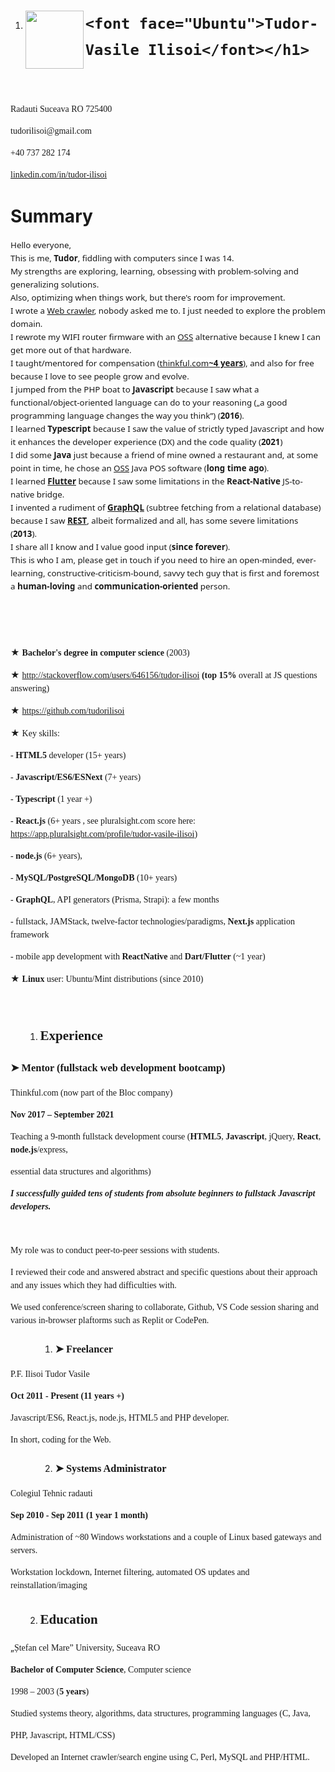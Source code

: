 <ol>
	<li/>
<h1 class="western" style="line-height: 150%"><img src="Resume-Tudor-Ilisoi_htm_eb4dd9a6ec988b60.png" name="Image1" align="left" width="93" height="93" border="0"/>

	<font face="Ubuntu">Tudor-Vasile Ilisoi</font></h1>
</ol>
<p class="western" style="margin-bottom: 0in; line-height: 150%"><br/>

</p>
<p class="western" style="margin-bottom: 0in; line-height: 150%"><font face="Ubuntu">Radauti
Suceava RO 725400</font></p>
<p class="western" style="margin-bottom: 0in; line-height: 150%"><font face="Ubuntu">tudorilisoi@gmail.com</font></p>
<p class="western" style="margin-bottom: 0in; line-height: 150%"><font face="Ubuntu">+40
737 282 174</font></p>
<p class="western" style="margin-bottom: 0in; line-height: 150%"><a href="https://linkedin.com/in/tudor-ilisoi"><font face="Ubuntu">linkedin.com/in/tudor-ilisoi</font></a></p>
<h1 class="western">Summary</h1>
<p class="western" style="margin-bottom: 0in; line-height: 150%"><span style="font-variant: normal"><font face="apple-system, system-ui, BlinkMacSystemFont, Segoe UI, Roboto, Helvetica Neue, Fira Sans, Ubuntu, Oxygen, Oxygen Sans, Cantarell, Droid Sans, Apple Color Emoji, Segoe UI Emoji, Segoe UI Emoji, Segoe UI Symbol, Lucida Grande, Helvetica, Arial, sans-serif"><font size="2" style="font-size: 10pt"><span style="letter-spacing: normal"><span style="font-style: normal"><span style="font-weight: normal">Hello
everyone,</span></span></span></font></font></span><font face="Ubuntu"><br/>
</font><span style="font-variant: normal"><font face="apple-system, system-ui, BlinkMacSystemFont, Segoe UI, Roboto, Helvetica Neue, Fira Sans, Ubuntu, Oxygen, Oxygen Sans, Cantarell, Droid Sans, Apple Color Emoji, Segoe UI Emoji, Segoe UI Emoji, Segoe UI Symbol, Lucida Grande, Helvetica, Arial, sans-serif"><font size="2" style="font-size: 10pt"><span style="letter-spacing: normal"><span style="font-style: normal"><span style="font-weight: normal">This
is me, </span></span></span></font></font></span><span style="font-variant: normal"><font face="apple-system, system-ui, BlinkMacSystemFont, Segoe UI, Roboto, Helvetica Neue, Fira Sans, Ubuntu, Oxygen, Oxygen Sans, Cantarell, Droid Sans, Apple Color Emoji, Segoe UI Emoji, Segoe UI Emoji, Segoe UI Symbol, Lucida Grande, Helvetica, Arial, sans-serif"><font size="2" style="font-size: 10pt"><span style="letter-spacing: normal"><span style="font-style: normal"><b>Tudor</b></span></span></font></font></span><span style="font-variant: normal"><font face="apple-system, system-ui, BlinkMacSystemFont, Segoe UI, Roboto, Helvetica Neue, Fira Sans, Ubuntu, Oxygen, Oxygen Sans, Cantarell, Droid Sans, Apple Color Emoji, Segoe UI Emoji, Segoe UI Emoji, Segoe UI Symbol, Lucida Grande, Helvetica, Arial, sans-serif"><font size="2" style="font-size: 10pt"><span style="letter-spacing: normal"><span style="font-style: normal"><span style="font-weight: normal">,
</span></span></span></font></font></span><span style="font-variant: normal"><font face="apple-system, system-ui, BlinkMacSystemFont, Segoe UI, Roboto, Helvetica Neue, Fira Sans, Ubuntu, Oxygen, Oxygen Sans, Cantarell, Droid Sans, Apple Color Emoji, Segoe UI Emoji, Segoe UI Emoji, Segoe UI Symbol, Lucida Grande, Helvetica, Arial, sans-serif"><font size="2" style="font-size: 10pt"><span style="letter-spacing: normal"><span style="font-style: normal"><span style="font-weight: normal">fiddling
with computers since I was 14.</span></span></span></font></font></span><font face="Ubuntu"><br/>
</font><span style="font-variant: normal"><font face="apple-system, system-ui, BlinkMacSystemFont, Segoe UI, Roboto, Helvetica Neue, Fira Sans, Ubuntu, Oxygen, Oxygen Sans, Cantarell, Droid Sans, Apple Color Emoji, Segoe UI Emoji, Segoe UI Emoji, Segoe UI Symbol, Lucida Grande, Helvetica, Arial, sans-serif"><font size="2" style="font-size: 10pt"><span style="letter-spacing: normal"><span style="font-style: normal"><span style="font-weight: normal">My
strengths are exploring, learning, obsessing with problem-solving and
generalizing solutions.</span></span></span></font></font></span><font face="Ubuntu"><br/>
</font><span style="font-variant: normal"><font face="apple-system, system-ui, BlinkMacSystemFont, Segoe UI, Roboto, Helvetica Neue, Fira Sans, Ubuntu, Oxygen, Oxygen Sans, Cantarell, Droid Sans, Apple Color Emoji, Segoe UI Emoji, Segoe UI Emoji, Segoe UI Symbol, Lucida Grande, Helvetica, Arial, sans-serif"><font size="2" style="font-size: 10pt"><span style="letter-spacing: normal"><span style="font-style: normal"><span style="font-weight: normal">Also,
optimizing when things work, but </span></span></span></font></font></span><span style="font-variant: normal"><font face="apple-system, system-ui, BlinkMacSystemFont, Segoe UI, Roboto, Helvetica Neue, Fira Sans, Ubuntu, Oxygen, Oxygen Sans, Cantarell, Droid Sans, Apple Color Emoji, Segoe UI Emoji, Segoe UI Emoji, Segoe UI Symbol, Lucida Grande, Helvetica, Arial, sans-serif"><font size="2" style="font-size: 10pt"><span style="letter-spacing: normal"><span style="font-style: normal"><span style="font-weight: normal">there's
room for improvement</span></span></span></font></font></span><span style="font-variant: normal"><font face="apple-system, system-ui, BlinkMacSystemFont, Segoe UI, Roboto, Helvetica Neue, Fira Sans, Ubuntu, Oxygen, Oxygen Sans, Cantarell, Droid Sans, Apple Color Emoji, Segoe UI Emoji, Segoe UI Emoji, Segoe UI Symbol, Lucida Grande, Helvetica, Arial, sans-serif"><font size="2" style="font-size: 10pt"><span style="letter-spacing: normal"><span style="font-style: normal"><span style="font-weight: normal">.</span></span></span></font></font></span><font face="Ubuntu"><br/>
</font><span style="font-variant: normal"><font face="apple-system, system-ui, BlinkMacSystemFont, Segoe UI, Roboto, Helvetica Neue, Fira Sans, Ubuntu, Oxygen, Oxygen Sans, Cantarell, Droid Sans, Apple Color Emoji, Segoe UI Emoji, Segoe UI Emoji, Segoe UI Symbol, Lucida Grande, Helvetica, Arial, sans-serif"><font size="2" style="font-size: 10pt"><span style="letter-spacing: normal"><span style="font-style: normal"><span style="font-weight: normal">I
wrote a <a href="https://github.com/tudorilisoi/trawl4">Web crawler</a>,
nobody asked me to. I just needed to explore the problem domain.</span></span></span></font></font></span><font face="Ubuntu"><br/>
</font><span style="font-variant: normal"><font face="apple-system, system-ui, BlinkMacSystemFont, Segoe UI, Roboto, Helvetica Neue, Fira Sans, Ubuntu, Oxygen, Oxygen Sans, Cantarell, Droid Sans, Apple Color Emoji, Segoe UI Emoji, Segoe UI Emoji, Segoe UI Symbol, Lucida Grande, Helvetica, Arial, sans-serif"><font size="2" style="font-size: 10pt"><span style="letter-spacing: normal"><span style="font-style: normal"><span style="font-weight: normal">I
rewrote my WIFI router firmware with an <a href="https://en.wikipedia.org/wiki/Open-source_software">OSS</a>
alternative because I knew I can get more out of that hardware.</span></span></span></font></font></span><font face="Ubuntu"><br/>
</font><span style="font-variant: normal"><font face="apple-system, system-ui, BlinkMacSystemFont, Segoe UI, Roboto, Helvetica Neue, Fira Sans, Ubuntu, Oxygen, Oxygen Sans, Cantarell, Droid Sans, Apple Color Emoji, Segoe UI Emoji, Segoe UI Emoji, Segoe UI Symbol, Lucida Grande, Helvetica, Arial, sans-serif"><font size="2" style="font-size: 10pt"><span style="letter-spacing: normal"><span style="font-style: normal"><span style="font-weight: normal">I
taught/mentored for compensation (</span></span></span></font></font></span><span style="display: inline-block; border: none; padding: 0in"><font face="apple-system, system-ui, BlinkMacSystemFont, Segoe UI, Roboto, Helvetica Neue, Fira Sans, Ubuntu, Oxygen, Oxygen Sans, Cantarell, Droid Sans, Apple Color Emoji, Segoe UI Emoji, Segoe UI Emoji, Segoe UI Symbol, Lucida Grande, Helvetica, Arial, sans-serif"><font size="2" style="font-size: 10pt"><span style="letter-spacing: normal"><span style="font-style: normal"><u><span style="background: #ffffff"><span style="font-variant: normal"><a href="http://thinkful.com/">thinkful.com</a>
</span></u></span></span></font></font></span><font face="apple-system, system-ui, BlinkMacSystemFont, Segoe UI, Roboto, Helvetica Neue, Fira Sans, Ubuntu, Oxygen, Oxygen Sans, Cantarell, Droid Sans, Apple Color Emoji, Segoe UI Emoji, Segoe UI Emoji, Segoe UI Symbol, Lucida Grande, Helvetica, Arial, sans-serif"><font size="2" style="font-size: 10pt"><span style="letter-spacing: normal"><span style="font-style: normal"><u><b><span style="background: #ffffff"><span style="font-variant: normal">~4
years</span></span></b></u></span></span></font></font></span><span style="font-variant: normal"><font face="apple-system, system-ui, BlinkMacSystemFont, Segoe UI, Roboto, Helvetica Neue, Fira Sans, Ubuntu, Oxygen, Oxygen Sans, Cantarell, Droid Sans, Apple Color Emoji, Segoe UI Emoji, Segoe UI Emoji, Segoe UI Symbol, Lucida Grande, Helvetica, Arial, sans-serif"><font size="2" style="font-size: 10pt"><span style="letter-spacing: normal"><span style="font-style: normal"><span style="font-weight: normal">),
and also for free because I love to see people grow and evolve.</span></span></span></font></font></span><font face="Ubuntu"><br/>
</font><span style="font-variant: normal"><font face="apple-system, system-ui, BlinkMacSystemFont, Segoe UI, Roboto, Helvetica Neue, Fira Sans, Ubuntu, Oxygen, Oxygen Sans, Cantarell, Droid Sans, Apple Color Emoji, Segoe UI Emoji, Segoe UI Emoji, Segoe UI Symbol, Lucida Grande, Helvetica, Arial, sans-serif"><font size="2" style="font-size: 10pt"><span style="letter-spacing: normal"><span style="font-style: normal"><span style="font-weight: normal">I
jumped from the PHP boat to </span></span></span></font></font></span><span style="font-variant: normal"><font face="apple-system, system-ui, BlinkMacSystemFont, Segoe UI, Roboto, Helvetica Neue, Fira Sans, Ubuntu, Oxygen, Oxygen Sans, Cantarell, Droid Sans, Apple Color Emoji, Segoe UI Emoji, Segoe UI Emoji, Segoe UI Symbol, Lucida Grande, Helvetica, Arial, sans-serif"><font size="2" style="font-size: 10pt"><span style="letter-spacing: normal"><span style="font-style: normal"><b>Javascript</b></span></span></font></font></span><span style="font-variant: normal"><font face="apple-system, system-ui, BlinkMacSystemFont, Segoe UI, Roboto, Helvetica Neue, Fira Sans, Ubuntu, Oxygen, Oxygen Sans, Cantarell, Droid Sans, Apple Color Emoji, Segoe UI Emoji, Segoe UI Emoji, Segoe UI Symbol, Lucida Grande, Helvetica, Arial, sans-serif"><font size="2" style="font-size: 10pt"><span style="letter-spacing: normal"><span style="font-style: normal"><span style="font-weight: normal">
because I saw what a functional/object-oriented language can do to
your reasoning </span></span></span></font></font></span><span style="font-variant: normal"><font face="apple-system, system-ui, BlinkMacSystemFont, Segoe UI, Roboto, Helvetica Neue, Fira Sans, Ubuntu, Oxygen, Oxygen Sans, Cantarell, Droid Sans, Apple Color Emoji, Segoe UI Emoji, Segoe UI Emoji, Segoe UI Symbol, Lucida Grande, Helvetica, Arial, sans-serif"><font size="2" style="font-size: 10pt"><span style="letter-spacing: normal"><span style="font-style: normal"><span style="font-weight: normal">(„a
good programming language changes the way you think”)</span></span></span></font></font></span><span style="font-variant: normal"><font face="apple-system, system-ui, BlinkMacSystemFont, Segoe UI, Roboto, Helvetica Neue, Fira Sans, Ubuntu, Oxygen, Oxygen Sans, Cantarell, Droid Sans, Apple Color Emoji, Segoe UI Emoji, Segoe UI Emoji, Segoe UI Symbol, Lucida Grande, Helvetica, Arial, sans-serif"><font size="2" style="font-size: 10pt"><span style="letter-spacing: normal"><span style="font-style: normal"><span style="font-weight: normal">
</span></span></span></font></font></span><span style="font-variant: normal"><font face="apple-system, system-ui, BlinkMacSystemFont, Segoe UI, Roboto, Helvetica Neue, Fira Sans, Ubuntu, Oxygen, Oxygen Sans, Cantarell, Droid Sans, Apple Color Emoji, Segoe UI Emoji, Segoe UI Emoji, Segoe UI Symbol, Lucida Grande, Helvetica, Arial, sans-serif"><font size="2" style="font-size: 10pt"><span style="letter-spacing: normal"><span style="font-style: normal"><span style="font-weight: normal">(</span></span></span></font></font></span><span style="font-variant: normal"><font face="apple-system, system-ui, BlinkMacSystemFont, Segoe UI, Roboto, Helvetica Neue, Fira Sans, Ubuntu, Oxygen, Oxygen Sans, Cantarell, Droid Sans, Apple Color Emoji, Segoe UI Emoji, Segoe UI Emoji, Segoe UI Symbol, Lucida Grande, Helvetica, Arial, sans-serif"><font size="2" style="font-size: 10pt"><span style="letter-spacing: normal"><span style="font-style: normal"><b>2016</b></span></span></font></font></span><span style="font-variant: normal"><font face="apple-system, system-ui, BlinkMacSystemFont, Segoe UI, Roboto, Helvetica Neue, Fira Sans, Ubuntu, Oxygen, Oxygen Sans, Cantarell, Droid Sans, Apple Color Emoji, Segoe UI Emoji, Segoe UI Emoji, Segoe UI Symbol, Lucida Grande, Helvetica, Arial, sans-serif"><font size="2" style="font-size: 10pt"><span style="letter-spacing: normal"><span style="font-style: normal"><span style="font-weight: normal">)</span></span></span></font></font></span><span style="font-variant: normal"><font face="apple-system, system-ui, BlinkMacSystemFont, Segoe UI, Roboto, Helvetica Neue, Fira Sans, Ubuntu, Oxygen, Oxygen Sans, Cantarell, Droid Sans, Apple Color Emoji, Segoe UI Emoji, Segoe UI Emoji, Segoe UI Symbol, Lucida Grande, Helvetica, Arial, sans-serif"><font size="2" style="font-size: 10pt"><span style="letter-spacing: normal"><span style="font-style: normal"><span style="font-weight: normal">.</span></span></span></font></font></span><font face="Ubuntu"><br/>
</font><span style="font-variant: normal"><font face="apple-system, system-ui, BlinkMacSystemFont, Segoe UI, Roboto, Helvetica Neue, Fira Sans, Ubuntu, Oxygen, Oxygen Sans, Cantarell, Droid Sans, Apple Color Emoji, Segoe UI Emoji, Segoe UI Emoji, Segoe UI Symbol, Lucida Grande, Helvetica, Arial, sans-serif"><font size="2" style="font-size: 10pt"><span style="letter-spacing: normal"><span style="font-style: normal"><span style="font-weight: normal">I
learned </span></span></span></font></font></span><span style="font-variant: normal"><font face="apple-system, system-ui, BlinkMacSystemFont, Segoe UI, Roboto, Helvetica Neue, Fira Sans, Ubuntu, Oxygen, Oxygen Sans, Cantarell, Droid Sans, Apple Color Emoji, Segoe UI Emoji, Segoe UI Emoji, Segoe UI Symbol, Lucida Grande, Helvetica, Arial, sans-serif"><font size="2" style="font-size: 10pt"><span style="letter-spacing: normal"><span style="font-style: normal"><b>Typescript</b></span></span></font></font></span><span style="font-variant: normal"><font face="apple-system, system-ui, BlinkMacSystemFont, Segoe UI, Roboto, Helvetica Neue, Fira Sans, Ubuntu, Oxygen, Oxygen Sans, Cantarell, Droid Sans, Apple Color Emoji, Segoe UI Emoji, Segoe UI Emoji, Segoe UI Symbol, Lucida Grande, Helvetica, Arial, sans-serif"><font size="2" style="font-size: 10pt"><span style="letter-spacing: normal"><span style="font-style: normal"><span style="font-weight: normal">
because I saw the value of strictly typed Javascript and how it
enhances the developer experience (DX) </span></span></span></font></font></span><span style="font-variant: normal"><font face="apple-system, system-ui, BlinkMacSystemFont, Segoe UI, Roboto, Helvetica Neue, Fira Sans, Ubuntu, Oxygen, Oxygen Sans, Cantarell, Droid Sans, Apple Color Emoji, Segoe UI Emoji, Segoe UI Emoji, Segoe UI Symbol, Lucida Grande, Helvetica, Arial, sans-serif"><font size="2" style="font-size: 10pt"><span style="letter-spacing: normal"><span style="font-style: normal"><span style="font-weight: normal">and
the code quality</span></span></span></font></font></span><span style="font-variant: normal"><font face="apple-system, system-ui, BlinkMacSystemFont, Segoe UI, Roboto, Helvetica Neue, Fira Sans, Ubuntu, Oxygen, Oxygen Sans, Cantarell, Droid Sans, Apple Color Emoji, Segoe UI Emoji, Segoe UI Emoji, Segoe UI Symbol, Lucida Grande, Helvetica, Arial, sans-serif"><font size="2" style="font-size: 10pt"><span style="letter-spacing: normal"><span style="font-style: normal"><span style="font-weight: normal">
</span></span></span></font></font></span><span style="font-variant: normal"><font face="apple-system, system-ui, BlinkMacSystemFont, Segoe UI, Roboto, Helvetica Neue, Fira Sans, Ubuntu, Oxygen, Oxygen Sans, Cantarell, Droid Sans, Apple Color Emoji, Segoe UI Emoji, Segoe UI Emoji, Segoe UI Symbol, Lucida Grande, Helvetica, Arial, sans-serif"><font size="2" style="font-size: 10pt"><span style="letter-spacing: normal"><span style="font-style: normal"><span style="font-weight: normal">(</span></span></span></font></font></span><span style="font-variant: normal"><font face="apple-system, system-ui, BlinkMacSystemFont, Segoe UI, Roboto, Helvetica Neue, Fira Sans, Ubuntu, Oxygen, Oxygen Sans, Cantarell, Droid Sans, Apple Color Emoji, Segoe UI Emoji, Segoe UI Emoji, Segoe UI Symbol, Lucida Grande, Helvetica, Arial, sans-serif"><font size="2" style="font-size: 10pt"><span style="letter-spacing: normal"><span style="font-style: normal"><b>2021</b></span></span></font></font></span><span style="font-variant: normal"><font face="apple-system, system-ui, BlinkMacSystemFont, Segoe UI, Roboto, Helvetica Neue, Fira Sans, Ubuntu, Oxygen, Oxygen Sans, Cantarell, Droid Sans, Apple Color Emoji, Segoe UI Emoji, Segoe UI Emoji, Segoe UI Symbol, Lucida Grande, Helvetica, Arial, sans-serif"><font size="2" style="font-size: 10pt"><span style="letter-spacing: normal"><span style="font-style: normal"><span style="font-weight: normal">)</span></span></span></font></font></span><font face="Ubuntu"><br/>
</font><span style="font-variant: normal"><font face="apple-system, system-ui, BlinkMacSystemFont, Segoe UI, Roboto, Helvetica Neue, Fira Sans, Ubuntu, Oxygen, Oxygen Sans, Cantarell, Droid Sans, Apple Color Emoji, Segoe UI Emoji, Segoe UI Emoji, Segoe UI Symbol, Lucida Grande, Helvetica, Arial, sans-serif"><font size="2" style="font-size: 10pt"><span style="letter-spacing: normal"><span style="font-style: normal"><span style="font-weight: normal">I
did some </span></span></span></font></font></span><span style="font-variant: normal"><font face="apple-system, system-ui, BlinkMacSystemFont, Segoe UI, Roboto, Helvetica Neue, Fira Sans, Ubuntu, Oxygen, Oxygen Sans, Cantarell, Droid Sans, Apple Color Emoji, Segoe UI Emoji, Segoe UI Emoji, Segoe UI Symbol, Lucida Grande, Helvetica, Arial, sans-serif"><font size="2" style="font-size: 10pt"><span style="letter-spacing: normal"><span style="font-style: normal"><b>Java</b></span></span></font></font></span><span style="font-variant: normal"><font face="apple-system, system-ui, BlinkMacSystemFont, Segoe UI, Roboto, Helvetica Neue, Fira Sans, Ubuntu, Oxygen, Oxygen Sans, Cantarell, Droid Sans, Apple Color Emoji, Segoe UI Emoji, Segoe UI Emoji, Segoe UI Symbol, Lucida Grande, Helvetica, Arial, sans-serif"><font size="2" style="font-size: 10pt"><span style="letter-spacing: normal"><span style="font-style: normal"><span style="font-weight: normal">
just because a friend of mine owned a restaurant and, at some point
in time, he chose an <a href="https://en.wikipedia.org/wiki/Open-source_software">OSS</a>
Java POS software </span></span></span></font></font></span><span style="font-variant: normal"><font face="apple-system, system-ui, BlinkMacSystemFont, Segoe UI, Roboto, Helvetica Neue, Fira Sans, Ubuntu, Oxygen, Oxygen Sans, Cantarell, Droid Sans, Apple Color Emoji, Segoe UI Emoji, Segoe UI Emoji, Segoe UI Symbol, Lucida Grande, Helvetica, Arial, sans-serif"><font size="2" style="font-size: 10pt"><span style="letter-spacing: normal"><span style="font-style: normal"><span style="font-weight: normal">(</span></span></span></font></font></span><span style="font-variant: normal"><font face="apple-system, system-ui, BlinkMacSystemFont, Segoe UI, Roboto, Helvetica Neue, Fira Sans, Ubuntu, Oxygen, Oxygen Sans, Cantarell, Droid Sans, Apple Color Emoji, Segoe UI Emoji, Segoe UI Emoji, Segoe UI Symbol, Lucida Grande, Helvetica, Arial, sans-serif"><font size="2" style="font-size: 10pt"><span style="letter-spacing: normal"><span style="font-style: normal"><b>long
time ago</b></span></span></font></font></span><span style="font-variant: normal"><font face="apple-system, system-ui, BlinkMacSystemFont, Segoe UI, Roboto, Helvetica Neue, Fira Sans, Ubuntu, Oxygen, Oxygen Sans, Cantarell, Droid Sans, Apple Color Emoji, Segoe UI Emoji, Segoe UI Emoji, Segoe UI Symbol, Lucida Grande, Helvetica, Arial, sans-serif"><font size="2" style="font-size: 10pt"><span style="letter-spacing: normal"><span style="font-style: normal"><span style="font-weight: normal">)</span></span></span></font></font></span><span style="font-variant: normal"><font face="apple-system, system-ui, BlinkMacSystemFont, Segoe UI, Roboto, Helvetica Neue, Fira Sans, Ubuntu, Oxygen, Oxygen Sans, Cantarell, Droid Sans, Apple Color Emoji, Segoe UI Emoji, Segoe UI Emoji, Segoe UI Symbol, Lucida Grande, Helvetica, Arial, sans-serif"><font size="2" style="font-size: 10pt"><span style="letter-spacing: normal"><span style="font-style: normal"><span style="font-weight: normal">.</span></span></span></font></font></span><font face="Ubuntu"><br/>
</font><span style="font-variant: normal"><font face="apple-system, system-ui, BlinkMacSystemFont, Segoe UI, Roboto, Helvetica Neue, Fira Sans, Ubuntu, Oxygen, Oxygen Sans, Cantarell, Droid Sans, Apple Color Emoji, Segoe UI Emoji, Segoe UI Emoji, Segoe UI Symbol, Lucida Grande, Helvetica, Arial, sans-serif"><font size="2" style="font-size: 10pt"><span style="letter-spacing: normal"><span style="font-style: normal"><span style="font-weight: normal">I
learned </span></span></span></font></font></span><a href="https://flutter.dev/"><span style="font-variant: normal"><font face="apple-system, system-ui, BlinkMacSystemFont, Segoe UI, Roboto, Helvetica Neue, Fira Sans, Ubuntu, Oxygen, Oxygen Sans, Cantarell, Droid Sans, Apple Color Emoji, Segoe UI Emoji, Segoe UI Emoji, Segoe UI Symbol, Lucida Grande, Helvetica, Arial, sans-serif"><font size="2" style="font-size: 10pt"><span style="letter-spacing: normal"><span style="font-style: normal"><b>Flutter</b></span></span></font></font></span></a><span style="font-variant: normal"><font face="apple-system, system-ui, BlinkMacSystemFont, Segoe UI, Roboto, Helvetica Neue, Fira Sans, Ubuntu, Oxygen, Oxygen Sans, Cantarell, Droid Sans, Apple Color Emoji, Segoe UI Emoji, Segoe UI Emoji, Segoe UI Symbol, Lucida Grande, Helvetica, Arial, sans-serif"><font size="2" style="font-size: 10pt"><span style="letter-spacing: normal"><span style="font-style: normal"><span style="font-weight: normal">
because I saw some limitations in the </span></span></span></font></font></span><span style="font-variant: normal"><font face="apple-system, system-ui, BlinkMacSystemFont, Segoe UI, Roboto, Helvetica Neue, Fira Sans, Ubuntu, Oxygen, Oxygen Sans, Cantarell, Droid Sans, Apple Color Emoji, Segoe UI Emoji, Segoe UI Emoji, Segoe UI Symbol, Lucida Grande, Helvetica, Arial, sans-serif"><font size="2" style="font-size: 10pt"><span style="letter-spacing: normal"><span style="font-style: normal"><b>React-Native</b></span></span></font></font></span><span style="font-variant: normal"><font face="apple-system, system-ui, BlinkMacSystemFont, Segoe UI, Roboto, Helvetica Neue, Fira Sans, Ubuntu, Oxygen, Oxygen Sans, Cantarell, Droid Sans, Apple Color Emoji, Segoe UI Emoji, Segoe UI Emoji, Segoe UI Symbol, Lucida Grande, Helvetica, Arial, sans-serif"><font size="2" style="font-size: 10pt"><span style="letter-spacing: normal"><span style="font-style: normal"><span style="font-weight: normal">
JS-to-native bridge.</span></span></span></font></font></span><font face="Ubuntu"><br/>
</font><span style="font-variant: normal"><font face="apple-system, system-ui, BlinkMacSystemFont, Segoe UI, Roboto, Helvetica Neue, Fira Sans, Ubuntu, Oxygen, Oxygen Sans, Cantarell, Droid Sans, Apple Color Emoji, Segoe UI Emoji, Segoe UI Emoji, Segoe UI Symbol, Lucida Grande, Helvetica, Arial, sans-serif"><font size="2" style="font-size: 10pt"><span style="letter-spacing: normal"><span style="font-style: normal"><span style="font-weight: normal">I
invented a rudiment of </span></span></span></font></font></span><span style="font-variant: normal"><font face="apple-system, system-ui, BlinkMacSystemFont, Segoe UI, Roboto, Helvetica Neue, Fira Sans, Ubuntu, Oxygen, Oxygen Sans, Cantarell, Droid Sans, Apple Color Emoji, Segoe UI Emoji, Segoe UI Emoji, Segoe UI Symbol, Lucida Grande, Helvetica, Arial, sans-serif"><font size="2" style="font-size: 10pt"><span style="letter-spacing: normal"><span style="font-style: normal"><b><a href="https://graphql.org/">GraphQL</a>
</b></span></span></font></font></span><span style="font-variant: normal"><font face="apple-system, system-ui, BlinkMacSystemFont, Segoe UI, Roboto, Helvetica Neue, Fira Sans, Ubuntu, Oxygen, Oxygen Sans, Cantarell, Droid Sans, Apple Color Emoji, Segoe UI Emoji, Segoe UI Emoji, Segoe UI Symbol, Lucida Grande, Helvetica, Arial, sans-serif"><font size="2" style="font-size: 10pt"><span style="letter-spacing: normal"><span style="font-style: normal"><span style="font-weight: normal">(subtree
fetching from a relational database) because I saw </span></span></span></font></font></span><a href="https://en.wikipedia.org/wiki/Representational_state_transfer"><span style="font-variant: normal"><font face="apple-system, system-ui, BlinkMacSystemFont, Segoe UI, Roboto, Helvetica Neue, Fira Sans, Ubuntu, Oxygen, Oxygen Sans, Cantarell, Droid Sans, Apple Color Emoji, Segoe UI Emoji, Segoe UI Emoji, Segoe UI Symbol, Lucida Grande, Helvetica, Arial, sans-serif"><font size="2" style="font-size: 10pt"><span style="letter-spacing: normal"><span style="font-style: normal"><b>REST</b></span></span></font></font></span></a><span style="font-variant: normal"><font face="apple-system, system-ui, BlinkMacSystemFont, Segoe UI, Roboto, Helvetica Neue, Fira Sans, Ubuntu, Oxygen, Oxygen Sans, Cantarell, Droid Sans, Apple Color Emoji, Segoe UI Emoji, Segoe UI Emoji, Segoe UI Symbol, Lucida Grande, Helvetica, Arial, sans-serif"><font size="2" style="font-size: 10pt"><span style="letter-spacing: normal"><span style="font-style: normal"><span style="font-weight: normal">,
albeit formalized and all, has some severe limitations </span></span></span></font></font></span><span style="font-variant: normal"><font face="apple-system, system-ui, BlinkMacSystemFont, Segoe UI, Roboto, Helvetica Neue, Fira Sans, Ubuntu, Oxygen, Oxygen Sans, Cantarell, Droid Sans, Apple Color Emoji, Segoe UI Emoji, Segoe UI Emoji, Segoe UI Symbol, Lucida Grande, Helvetica, Arial, sans-serif"><font size="2" style="font-size: 10pt"><span style="letter-spacing: normal"><span style="font-style: normal"><span style="font-weight: normal">(</span></span></span></font></font></span><span style="font-variant: normal"><font face="apple-system, system-ui, BlinkMacSystemFont, Segoe UI, Roboto, Helvetica Neue, Fira Sans, Ubuntu, Oxygen, Oxygen Sans, Cantarell, Droid Sans, Apple Color Emoji, Segoe UI Emoji, Segoe UI Emoji, Segoe UI Symbol, Lucida Grande, Helvetica, Arial, sans-serif"><font size="2" style="font-size: 10pt"><span style="letter-spacing: normal"><span style="font-style: normal"><b>2013</b></span></span></font></font></span><span style="font-variant: normal"><font face="apple-system, system-ui, BlinkMacSystemFont, Segoe UI, Roboto, Helvetica Neue, Fira Sans, Ubuntu, Oxygen, Oxygen Sans, Cantarell, Droid Sans, Apple Color Emoji, Segoe UI Emoji, Segoe UI Emoji, Segoe UI Symbol, Lucida Grande, Helvetica, Arial, sans-serif"><font size="2" style="font-size: 10pt"><span style="letter-spacing: normal"><span style="font-style: normal"><span style="font-weight: normal">)</span></span></span></font></font></span><span style="font-variant: normal"><font face="apple-system, system-ui, BlinkMacSystemFont, Segoe UI, Roboto, Helvetica Neue, Fira Sans, Ubuntu, Oxygen, Oxygen Sans, Cantarell, Droid Sans, Apple Color Emoji, Segoe UI Emoji, Segoe UI Emoji, Segoe UI Symbol, Lucida Grande, Helvetica, Arial, sans-serif"><font size="2" style="font-size: 10pt"><span style="letter-spacing: normal"><span style="font-style: normal"><span style="font-weight: normal">.</span></span></span></font></font></span><font face="Ubuntu"><br/>
</font><span style="font-variant: normal"><font face="apple-system, system-ui, BlinkMacSystemFont, Segoe UI, Roboto, Helvetica Neue, Fira Sans, Ubuntu, Oxygen, Oxygen Sans, Cantarell, Droid Sans, Apple Color Emoji, Segoe UI Emoji, Segoe UI Emoji, Segoe UI Symbol, Lucida Grande, Helvetica, Arial, sans-serif"><font size="2" style="font-size: 10pt"><span style="letter-spacing: normal"><span style="font-style: normal"><span style="font-weight: normal">I
share all I know and I value good input </span></span></span></font></font></span><span style="font-variant: normal"><font face="apple-system, system-ui, BlinkMacSystemFont, Segoe UI, Roboto, Helvetica Neue, Fira Sans, Ubuntu, Oxygen, Oxygen Sans, Cantarell, Droid Sans, Apple Color Emoji, Segoe UI Emoji, Segoe UI Emoji, Segoe UI Symbol, Lucida Grande, Helvetica, Arial, sans-serif"><font size="2" style="font-size: 10pt"><span style="letter-spacing: normal"><span style="font-style: normal"><span style="font-weight: normal">(</span></span></span></font></font></span><span style="font-variant: normal"><font face="apple-system, system-ui, BlinkMacSystemFont, Segoe UI, Roboto, Helvetica Neue, Fira Sans, Ubuntu, Oxygen, Oxygen Sans, Cantarell, Droid Sans, Apple Color Emoji, Segoe UI Emoji, Segoe UI Emoji, Segoe UI Symbol, Lucida Grande, Helvetica, Arial, sans-serif"><font size="2" style="font-size: 10pt"><span style="letter-spacing: normal"><span style="font-style: normal"><b>since
forever</b></span></span></font></font></span><span style="font-variant: normal"><font face="apple-system, system-ui, BlinkMacSystemFont, Segoe UI, Roboto, Helvetica Neue, Fira Sans, Ubuntu, Oxygen, Oxygen Sans, Cantarell, Droid Sans, Apple Color Emoji, Segoe UI Emoji, Segoe UI Emoji, Segoe UI Symbol, Lucida Grande, Helvetica, Arial, sans-serif"><font size="2" style="font-size: 10pt"><span style="letter-spacing: normal"><span style="font-style: normal"><span style="font-weight: normal">)</span></span></span></font></font></span><span style="font-variant: normal"><font face="apple-system, system-ui, BlinkMacSystemFont, Segoe UI, Roboto, Helvetica Neue, Fira Sans, Ubuntu, Oxygen, Oxygen Sans, Cantarell, Droid Sans, Apple Color Emoji, Segoe UI Emoji, Segoe UI Emoji, Segoe UI Symbol, Lucida Grande, Helvetica, Arial, sans-serif"><font size="2" style="font-size: 10pt"><span style="letter-spacing: normal"><span style="font-style: normal"><span style="font-weight: normal">.</span></span></span></font></font></span><font face="Ubuntu"><br/>
</font><span style="font-variant: normal"><font face="apple-system, system-ui, BlinkMacSystemFont, Segoe UI, Roboto, Helvetica Neue, Fira Sans, Ubuntu, Oxygen, Oxygen Sans, Cantarell, Droid Sans, Apple Color Emoji, Segoe UI Emoji, Segoe UI Emoji, Segoe UI Symbol, Lucida Grande, Helvetica, Arial, sans-serif"><font size="2" style="font-size: 10pt"><span style="letter-spacing: normal"><span style="font-style: normal"><span style="font-weight: normal">This
is who I am, please get in touch if you need to hire an open-minded,
ever-learning, constructive-criticism-bound, savvy tech guy that is
first and foremost a </span></span></span></font></font></span><span style="font-variant: normal"><font face="apple-system, system-ui, BlinkMacSystemFont, Segoe UI, Roboto, Helvetica Neue, Fira Sans, Ubuntu, Oxygen, Oxygen Sans, Cantarell, Droid Sans, Apple Color Emoji, Segoe UI Emoji, Segoe UI Emoji, Segoe UI Symbol, Lucida Grande, Helvetica, Arial, sans-serif"><font size="2" style="font-size: 10pt"><span style="letter-spacing: normal"><span style="font-style: normal"><b>human-loving</b></span></span></font></font></span><span style="font-variant: normal"><font face="apple-system, system-ui, BlinkMacSystemFont, Segoe UI, Roboto, Helvetica Neue, Fira Sans, Ubuntu, Oxygen, Oxygen Sans, Cantarell, Droid Sans, Apple Color Emoji, Segoe UI Emoji, Segoe UI Emoji, Segoe UI Symbol, Lucida Grande, Helvetica, Arial, sans-serif"><font size="2" style="font-size: 10pt"><span style="letter-spacing: normal"><span style="font-style: normal"><span style="font-weight: normal">
and </span></span></span></font></font></span><span style="font-variant: normal"><font face="apple-system, system-ui, BlinkMacSystemFont, Segoe UI, Roboto, Helvetica Neue, Fira Sans, Ubuntu, Oxygen, Oxygen Sans, Cantarell, Droid Sans, Apple Color Emoji, Segoe UI Emoji, Segoe UI Emoji, Segoe UI Symbol, Lucida Grande, Helvetica, Arial, sans-serif"><font size="2" style="font-size: 10pt"><span style="letter-spacing: normal"><span style="font-style: normal"><b>communication-oriented</b></span></span></font></font></span><span style="font-variant: normal"><font face="apple-system, system-ui, BlinkMacSystemFont, Segoe UI, Roboto, Helvetica Neue, Fira Sans, Ubuntu, Oxygen, Oxygen Sans, Cantarell, Droid Sans, Apple Color Emoji, Segoe UI Emoji, Segoe UI Emoji, Segoe UI Symbol, Lucida Grande, Helvetica, Arial, sans-serif"><font size="2" style="font-size: 10pt"><span style="letter-spacing: normal"><span style="font-style: normal"><span style="font-weight: normal">
person.</span></span></span></font></font></span></p>
<p class="western" style="margin-bottom: 0in; line-height: 150%"><br/>

</p>
<p class="western" style="margin-bottom: 0in; line-height: 150%"><br/>

</p>
<p class="western" style="margin-bottom: 0in; line-height: 150%; page-break-before: always">
★ <font face="Ubuntu"><b>Bachelor's degree in computer science</b>
(2003)</font></p>
<p class="western" style="margin-bottom: 0in; line-height: 150%">★
<font face="Ubuntu"><a href="http://stackoverflow.com/users/646156/tudor-ilisoi"><span style="font-weight: normal">http://stackoverflow.com/users/646156/tudor-ilisoi</span></a>
<b>(top 15%</b> overall at JS questions answering)</font></p>
<p class="western" style="margin-bottom: 0in; line-height: 150%">★
<a href="https://github.com/tudorilisoi"><font face="Ubuntu">https://github.com/tudorilisoi</font></a></p>
<p class="western" style="margin-bottom: 0in; line-height: 150%">★
<font face="Ubuntu">Key skills:</font></p>
<p class="western" style="margin-bottom: 0in; line-height: 150%"><font face="Ubuntu">-
<b>HTML5</b> developer (15+ years)</font></p>
<p class="western" style="margin-bottom: 0in; line-height: 150%"><font face="Ubuntu">-
<b>Javascript/ES6/ESNext </b>(7+ years)</font></p>
<p class="western" style="margin-bottom: 0in; line-height: 150%"><font face="Ubuntu">-
<b>Typescript</b> (1 year +)</font></p>
<p class="western" style="margin-bottom: 0in; line-height: 150%"><font face="Ubuntu">-
<b>React.js</b> (6+ years , see pluralsight.com score here:
<a href="https://app.pluralsight.com/profile/tudor-vasile-ilisoi">https://app.pluralsight.com/profile/tudor-vasile-ilisoi</a>)</font></p>
<p class="western" style="margin-bottom: 0in; line-height: 150%"><font face="Ubuntu">-
<b>node.js</b> (6+ years),</font></p>
<p class="western" style="margin-bottom: 0in; line-height: 150%"><font face="Ubuntu">-
<b>MySQL/PostgreSQL/MongoDB</b> (10+ years)</font></p>
<p class="western" style="margin-bottom: 0in; line-height: 150%"><font face="Ubuntu">-
<b>GraphQL</b>, API generators (Prisma, Strapi): a few months</font></p>
<p class="western" style="margin-bottom: 0in; line-height: 150%"><font face="Ubuntu">-
fullstack, JAMStack, twelve-factor technologies/paradigms, <b>Next.js</b>
application framework</font></p>
<p class="western" style="margin-bottom: 0in; line-height: 150%"><font face="Ubuntu">-
mobile app development with <b>ReactNative</b> and <b>Dart/Flutter</b>
(~1 year)</font></p>
<p class="western" style="margin-bottom: 0in; line-height: 150%">★
<font face="Ubuntu"><b>Linux</b> user: Ubuntu/Mint distributions
(since 2010)</font></p>
<p class="western" style="margin-bottom: 0in; line-height: 150%"><br/>

</p>
<ol>
	<ol>
		<li/>
<h2 class="western" style="line-height: 150%"><font face="Ubuntu">Experience</font></h2>
	</ol>
</ol>
<h3 class="western" style="line-height: 150%">➤ <font face="Ubuntu">Mentor
(fullstack web development bootcamp)</font></h3>
<p class="western" style="margin-bottom: 0in; line-height: 150%"><font face="Ubuntu">Thinkful.com
(now part of the Bloc company)</font></p>
<p class="western" style="margin-bottom: 0in; line-height: 150%"><font face="Ubuntu"><b>Nov
2017 – September 2021</b></font></p>
<p class="western" style="margin-bottom: 0in; line-height: 150%"><font face="Ubuntu">Teaching
a 9-month fullstack development course (<b>HTML5</b>, <b>Javascript</b>,
jQuery, <b>React</b>, <b>node.js</b>/express,</font></p>
<p class="western" style="margin-bottom: 0in; line-height: 150%"><font face="Ubuntu">essential
data structures and algorithms)</font></p>
<p class="western" style="margin-bottom: 0in; line-height: 150%"><font face="Ubuntu"><i><b>I
successfully guided tens of students from absolute beginners to
fullstack Javascript developers.</b></i></font></p>
<p class="western" style="margin-bottom: 0in; line-height: 150%"><br/>

</p>
<p class="western" style="margin-bottom: 0in; line-height: 150%"><font face="Ubuntu">My
role was to conduct peer-to-peer sessions with students.</font></p>
<p class="western" style="margin-bottom: 0in; line-height: 150%"><font face="Ubuntu">I
reviewed their code and answered abstract and specific questions
about their approach and any issues which they had difficulties with.</font></p>
<p class="western" style="margin-bottom: 0in; line-height: 150%"><font face="Ubuntu">We
used conference/screen sharing to collaborate, Github, VS Code
session sharing and various in-browser plaftorms such as Replit or
CodePen.</font></p>
<ol>
	<ol>
		<ol>
			<li/>
<h3 class="western" style="line-height: 150%">➤ <font face="Ubuntu">Freelancer</font></h3>
		</ol>
	</ol>
</ol>
<p class="western" style="margin-bottom: 0in; line-height: 150%"><font face="Ubuntu">P.F.
Ilisoi Tudor Vasile</font></p>
<p class="western" style="margin-bottom: 0in; line-height: 150%"><font face="Ubuntu"><b>Oct
2011 - Present (11 years +)</b></font></p>
<p class="western" style="margin-bottom: 0in; line-height: 150%"><font face="Ubuntu">Javascript/ES6,
React.js, node.js, HTML5 and PHP developer.</font></p>
<p class="western" style="margin-bottom: 0in; line-height: 150%"><font face="Ubuntu">In
short, coding for the Web.</font></p>
<ol>
	<ol>
		<ol start="2">
			<li/>
<h3 class="western" style="line-height: 150%">➤ <font face="Ubuntu">Systems
			Administrator</font></h3>
		</ol>
	</ol>
</ol>
<p class="western" style="margin-bottom: 0in; line-height: 150%"><font face="Ubuntu">Colegiul
Tehnic radauti</font></p>
<p class="western" style="margin-bottom: 0in; line-height: 150%"><font face="Ubuntu"><b>Sep
2010 - Sep 2011 (1 year 1 month)</b></font></p>
<p class="western" style="margin-bottom: 0in; line-height: 150%"><font face="Ubuntu">Administration
of ~80 Windows workstations and a couple of Linux based gateways and
servers.</font></p>
<p class="western" style="margin-bottom: 0in; line-height: 150%"><font face="Ubuntu">Workstation
lockdown, Internet filtering, automated OS updates and
reinstallation/imaging</font></p>
<ol>
	<ol start="2">
		<li/>
<h2 class="western" style="line-height: 150%"><font face="Ubuntu">Education</font></h2>
	</ol>
</ol>
<p class="western" style="margin-bottom: 0in; line-height: 150%">„<font face="Ubuntu">Ștefan
cel Mare” University, Suceava RO</font></p>
<p class="western" style="margin-bottom: 0in; line-height: 150%"><font face="Ubuntu"><b>Bachelor
of Computer Science</b>, Computer science</font></p>
<p class="western" style="margin-bottom: 0in; line-height: 150%"><font face="Ubuntu">1998
– 2003 (<b>5 years</b>)</font></p>
<p class="western" style="margin-bottom: 0in; line-height: 150%"><font face="Ubuntu">Studied
systems theory, algorithms, data structures, programming languages
(C, Java,</font></p>
<p class="western" style="margin-bottom: 0in; line-height: 150%"><font face="Ubuntu">PHP,
Javascript, HTML/CSS)</font></p>
<p class="western" style="margin-bottom: 0in; line-height: 150%"><font face="Ubuntu">Developed
an Internet crawler/search engine using C, Perl, MySQL and PHP/HTML.</font></p>
<p class="western" style="margin-bottom: 0in; line-height: 150%"><br/>

</p>
